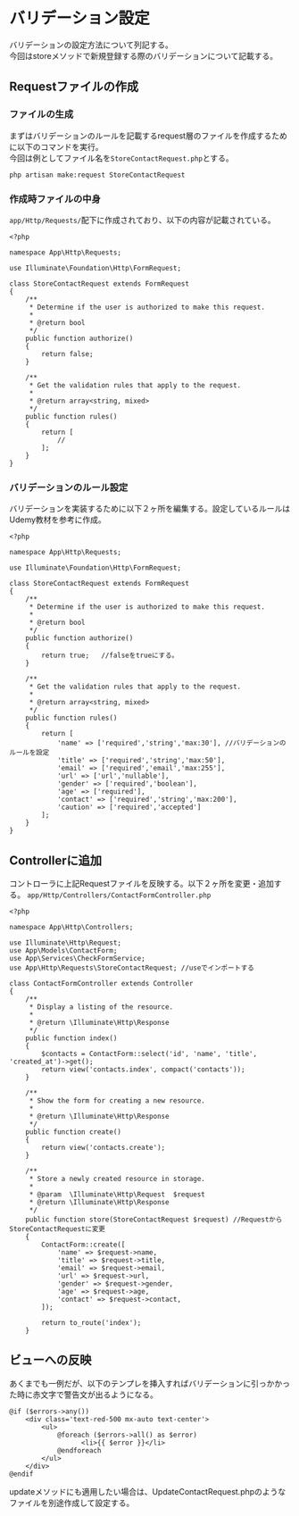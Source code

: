 # バリデーション設定
バリデーションの設定方法について列記する。<br />
今回はstoreメソッドで新規登録する際のバリデーションについて記載する。
## Requestファイルの作成
### ファイルの生成
まずはバリデーションのルールを記載するrequest層のファイルを作成するために以下のコマンドを実行。<br />
今回は例としてファイル名を`StoreContactRequest.php`とする。
```
php artisan make:request StoreContactRequest
```
### 作成時ファイルの中身
`app/Http/Requests/`配下に作成されており、以下の内容が記載されている。
```
<?php

namespace App\Http\Requests;

use Illuminate\Foundation\Http\FormRequest;

class StoreContactRequest extends FormRequest
{
    /**
     * Determine if the user is authorized to make this request.
     *
     * @return bool
     */
    public function authorize()
    {
        return false;
    }

    /**
     * Get the validation rules that apply to the request.
     *
     * @return array<string, mixed>
     */
    public function rules()
    {
        return [
            //
        ];
    }
}
```
### バリデーションのルール設定
バリデーションを実装するために以下２ヶ所を編集する。設定しているルールはUdemy教材を参考に作成。
```
<?php

namespace App\Http\Requests;

use Illuminate\Foundation\Http\FormRequest;

class StoreContactRequest extends FormRequest
{
    /**
     * Determine if the user is authorized to make this request.
     *
     * @return bool
     */
    public function authorize()
    {
        return true;   //falseをtrueにする。
    }

    /**
     * Get the validation rules that apply to the request.
     *
     * @return array<string, mixed>
     */
    public function rules()
    {
        return [
            'name' => ['required','string','max:30'], //バリデーションのルールを設定
            'title' => ['required','string','max:50'],
            'email' => ['required','email','max:255'],
            'url' => ['url','nullable'],
            'gender' => ['required','boolean'],
            'age' => ['required'],
            'contact' => ['required','string','max:200'],
            'caution' => ['required','accepted']
        ];
    }
}
```
## Controllerに追加
コントローラに上記Requestファイルを反映する。以下２ヶ所を変更・追加する。
`app/Http/Controllers/ContactFormController.php`
```
<?php

namespace App\Http\Controllers;

use Illuminate\Http\Request;
use App\Models\ContactForm;
use App\Services\CheckFormService;
use App\Http\Requests\StoreContactRequest; //useでインポートする

class ContactFormController extends Controller
{
    /**
     * Display a listing of the resource.
     *
     * @return \Illuminate\Http\Response
     */
    public function index()
    {
        $contacts = ContactForm::select('id', 'name', 'title', 'created_at')->get();
        return view('contacts.index', compact('contacts'));
    }

    /**
     * Show the form for creating a new resource.
     *
     * @return \Illuminate\Http\Response
     */
    public function create()
    {
        return view('contacts.create');
    }

    /**
     * Store a newly created resource in storage.
     *
     * @param  \Illuminate\Http\Request  $request
     * @return \Illuminate\Http\Response
     */
    public function store(StoreContactRequest $request) //RequestからStoreContactRequestに変更
    {
        ContactForm::create([
            'name' => $request->name, 
            'title' => $request->title, 
            'email' => $request->email, 
            'url' => $request->url, 
            'gender' => $request->gender, 
            'age' => $request->age, 
            'contact' => $request->contact, 
        ]);

        return to_route('index');
    }
```
## ビューへの反映
あくまでも一例だが、以下のテンプレを挿入すればバリデーションに引っかかった時に赤文字で警告文が出るようになる。
```
@if ($errors->any())
    <div class='text-red-500 mx-auto text-center'>
        <ul>
            @foreach ($errors->all() as $error)
                  <li>{{ $error }}</li>
            @endforeach
        </ul>
    </div>
@endif
```
updateメソッドにも適用したい場合は、UpdateContactRequest.phpのようなファイルを別途作成して設定する。

